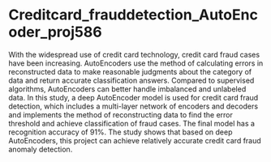 # Creditcard_frauddetection_AutoEncoder_proj586

With the widespread use of credit card technology, credit card fraud cases have been increasing. AutoEncoders
use the method of calculating errors in reconstructed data to make reasonable judgments about the category
of data and return accurate classification answers. Compared to supervised algorithms, AutoEncoders can
better handle imbalanced and unlabeled data. In this study, a deep AutoEncoder model is used for credit card
fraud detection, which includes a multi-layer network of encoders and decoders and implements the method
of reconstructing data to find the error threshold and achieve classification of fraud cases. The final model has
a recognition accuracy of 91%. The study shows that based on deep AutoEncoders, this project can achieve
relatively accurate credit card fraud anomaly detection.
